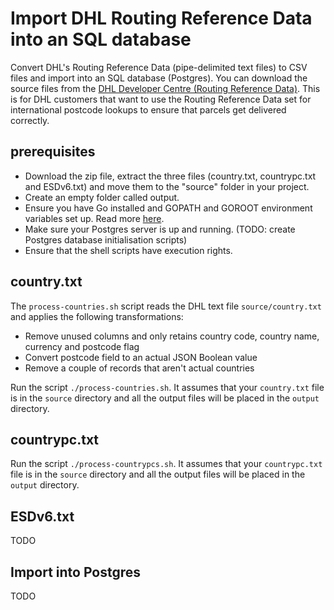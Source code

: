 # Import DHL Routing Reference Data into an SQL database

Convert DHL's Routing Reference Data (pipe-delimited text files) to CSV files and import into an SQL database (Postgres). You can download the source files from the [DHL Developer Centre (Routing Reference Data)](http://www.dhl.co.uk/content/gb/en/express/resource_centre/integrated_shipping_solutions/developer_download_centre1.html). This is for DHL customers that want to use the Routing Reference Data set for international postcode lookups to ensure that parcels get delivered correctly.

## prerequisites

- Download the zip file, extract the three files (country.txt, countrypc.txt and ESDv6.txt) and move them to the "source" folder in your project. 
- Create an empty folder called output.
- Ensure you have Go installed and GOPATH and GOROOT environment variables set up. Read more [here](http://golang.org/doc/install).
- Make sure your Postgres server is up and running. (TODO: create Postgres database initialisation scripts)
- Ensure that the shell scripts have execution rights.

## country.txt

The `process-countries.sh` script reads the DHL text file `source/country.txt`  and applies the following transformations:
- Remove unused columns and only retains country code, country name, currency and postcode flag
- Convert postcode field to an actual JSON Boolean value
- Remove a couple of records that aren't actual countries

Run the script `./process-countries.sh`. It assumes that your `country.txt` file is in the `source` directory and all the output files will be placed in the `output` directory.

## countrypc.txt

Run the script `./process-countrypcs.sh`. It assumes that your `countrypc.txt` file is in the `source` directory and all the output files will be placed in the `output` directory.

## ESDv6.txt

TODO

## Import into Postgres

TODO


